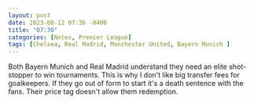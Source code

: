 ```yaml
---
layout: post
date: 2023-08-12 07:36 -0400
title: "07:36"
categories: [Notes, Premier League]
tags: [Chelsea, Real Madrid, Manchester United, Bayern Munich ]
---
```


Both Bayern Munich and Real Madrid understand they need an elite shot-stopper to win tournaments. This is why I don't like big transfer fees for goalkeepers. If they go out of form to start it's a death sentence with the fans. Their price tag doesn't allow them redemption.



